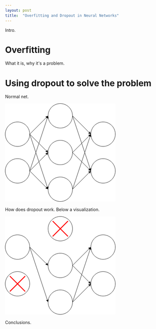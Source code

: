 ```yaml
---
layout: post
title:  "Overfitting and Dropout in Neural Networks"
---
```


Intro.

# Overfitting

What it is, why it's a problem.

# Using dropout to solve the problem

Normal net.

![Neural net][fig_nnet]

How does dropout work. Below a visualization.

![Neural net with dropout][fig_nnet_dropout]

[fig_nnet]: /assets/dropout/nnet_no_dropout.png
[fig_nnet_dropout]: /assets/dropout/nnet_dropout.png

Conclusions.
